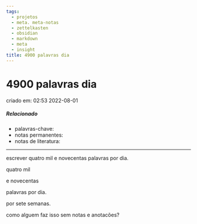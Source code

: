 ```yaml
---
tags:
  - projetos
  - meta. meta-notas
  - zettelkasten
  - obsidian
  - markdown
  - meta
  - insight
title: 4900 palavras dia
---
```


# 4900 palavras dia

criado em: 02:53 2022-08-01

##### Relacionado

- palavras-chave: 
- notas permanentes: 
- notas de literatura: 

---

escrever quatro mil e novecentas palavras por dia. 

quatro mil

e novecentas

palavras por dia.

por sete semanas.

como alguem faz isso sem notas e anotacões?
